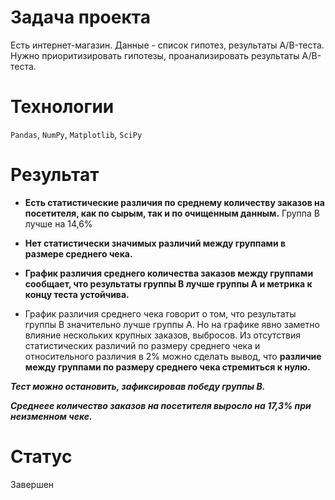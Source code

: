 # Задача проекта
Есть интернет-магазин. Данные - список гипотез, результаты A/B-теста.
Нужно приоритизировать гипотезы, проанализировать результаты A/B-теста.

# Технологии
`Pandas`, `NumPy`, `Matplotlib`, `SciPy`

# Результат
- **Есть статистические различия по среднему количеству заказов на посетителя, как по сырым, так и по очищенным данным.** Группа B лучше на 14,6%

- **Нет статистически значимых различий между группами в размере среднего чека.**

- **График различия среднего количества заказов между группами сообщает, что результаты группы B лучше группы A и метрика к концу теста устойчива.**

- График различия среднего чека говорит о том, что результаты группы B значительно лучше группы А. Но на графике явно заметно влияние нескольких крупных заказов, выбросов. Из отсутствия статистических различий по размеру среднего чека  и относительного различия в  2% можно сделать вывод, что **различие между группами по размеру среднего чека стремиться к нулю.**


***Тест можно остановить, зафиксировав победу группы B.***

***Среднеее количество заказов на посетителя выросло на 17,3% при неизменном чеке.***

# Статус
Завершен
